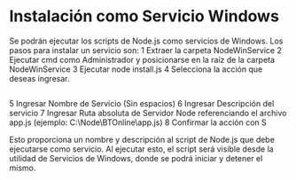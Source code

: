 # Instalación como Servicio Windows 

Se podrán ejecutar los scripts de Node.js como servicios de Windows.
Los pasos para instalar un servicio son:
1 Extraer la carpeta NodeWinService
2 Ejecutar cmd como Administrador y posicionarse en la raíz de la carpeta NodeWinService
3 Ejecutar node install.js
4 Selecciona la acción que deseas ingresar.

<img :src="$withBase('/img/16.png')" class="center">

5 Ingresar Nombre de Servicio (Sin espacios)
6 Ingresar Descripción del servicio
7 Ingresar Ruta absoluta de Servidor Node referenciando el archivo app.js (ejemplo: C:\Node\BTOnline\app.js)
8 Confirmar la acción con S

Esto proporciona un nombre y descripción al script de Node.js que debe ejecutarse como servicio. Al 
ejecutar esto, el script será visible desde la utilidad de Servicios de Windows, donde se podrá iniciar 
y detener el mismo.

<img :src="$withBase('/img/17.png')" class="center">